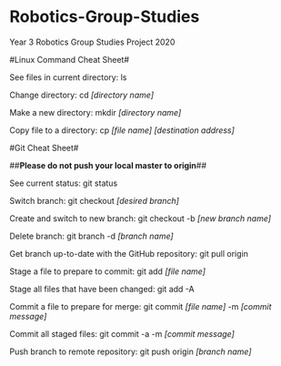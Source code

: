 # Robotics-Group-Studies
Year 3 Robotics Group Studies Project 2020

#Linux Command Cheat Sheet#

See files in current directory: ls

Change directory: cd *[directory name]*

Make a new directory: mkdir *[directory name]*

Copy file to a directory: cp *[file name] [destination address]*

#Git Cheat Sheet#

##**Please do not push your local master to origin**##

See current status: git status

Switch branch: git checkout *[desired branch]*

Create and switch to new branch: git checkout -b *[new branch name]*

Delete branch: git branch -d *[branch name]*

Get branch up-to-date with the GitHub repository: git pull origin

Stage a file to prepare to commit: git add *[file name]*

Stage all files that have been changed: git add -A

Commit a file to prepare for merge: git commit *[file name]* -m *[commit message]*

Commit all staged files: git commit -a -m *[commit message]*

Push branch to remote repository: git push origin *[branch name]*
